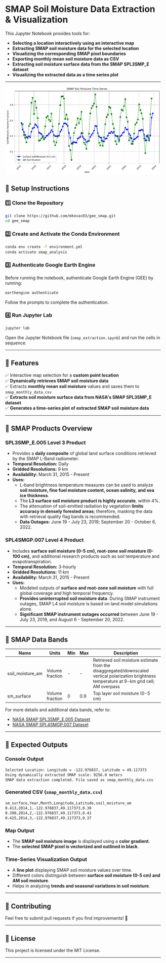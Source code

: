 # SMAP Soil Moisture Data Extraction & Visualization

This Jupyter Notebook provides tools for:
- **Selecting a location interactively using an interactive map**
- **Extracting SMAP soil moisture data for the selected location**
- **Visualizing the corresponding SMAP pixel boundaries**
- **Exporting monthly mean soil moisture data as CSV**
- **Extracting soil moisture surface data from the SMAP SPL3SMP_E dataset**
- **Visualizing the extracted data as a time series plot**

---

![Output Visualization](output.png)

## 📌 Setup Instructions

### **1️⃣ Clone the Repository**
```sh
git clone https://github.com/mkovac03/gee_smap.git
cd gee_smap
```

### **2️⃣ Create and Activate the Conda Environment**
```sh
conda env create -f environment.yml
conda activate smap_analysis
```

### **3️⃣ Authenticate Google Earth Engine**
Before running the notebook, authenticate Google Earth Engine (GEE) by running:
```sh
earthengine authenticate
```
Follow the prompts to complete the authentication.

### **4️⃣ Run Jupyter Lab**
```sh
jupyter lab
```
Open the Jupyter Notebook file (`smap_extraction.ipynb`) and run the cells in sequence.

---

## 📌 Features
✅ Interactive map selection for a **custom point location**  
✅ **Dynamically retrieves SMAP soil moisture data**  
✅ Extracts **monthly mean soil moisture** values and saves them to `smap_monthly_data.csv`  
✅ **Extracts soil moisture surface data from NASA's SMAP SPL3SMP_E dataset**  
✅ **Generates a time-series plot of extracted SMAP soil moisture data**  

---

## 📌 SMAP Products Overview

### **SPL3SMP_E.005 Level 3 Product**
- Provides a **daily composite** of global land surface conditions retrieved by the SMAP L-Band radiometer.
- **Temporal Resolution:** Daily  
- **Gridded Resolutions:** 9 km  
- **Availability:** March 31, 2015 - Present  
- **Uses:**  
  - L-band brightness temperature measures can be used to analyze **soil moisture, fine fuel moisture content, ocean salinity, and sea ice thickness**.
  - The **L3 surface soil moisture product is highly accurate**, within 4%.
  - The attenuation of soil-emitted radiation by vegetation **limits accuracy in densely forested areas**; therefore, masking the data with retrieval quality flag bands is recommended.
  - **Data Outages:** June 19 - July 23, 2019; September 20 - October 6, 2022.

### **SPL4SMGP.007 Level 4 Product**
- Includes **surface soil moisture (0-5 cm), root-zone soil moisture (0-100 cm),** and additional research products such as soil temperature and evapotranspiration.
- **Temporal Resolution:** 3-hourly  
- **Gridded Resolutions:** 11 km  
- **Availability:** March 31, 2015 - Present  
- **Uses:**  
  - Modeled outputs of **surface and root-zone soil moisture** with full global coverage and high temporal frequency.
  - **Provides uninterrupted soil moisture data**. During SMAP instrument outages, SMAP L4 soil moisture is based on land model simulations alone.
  - **Significant SMAP instrument outages occurred** between June 19 - July 23, 2019, and August 6 - September 20, 2022.

---

## 📌 SMAP Data Bands

| Name                | Units            | Min  | Max  | Description |
|---------------------|-----------------|------|------|-------------|
| soil_moisture_am   | Volume fraction | -    | -    | Retrieved soil moisture estimate from the disaggregated/downscaled vertical polarization brightness temperature at 9-km grid cell; AM overpass |
| sm_surface         | Volume fraction | 0    | 0.9  | Top layer soil moisture (0-5 cm) |

For more details and additional data bands, refer to:
- [NASA SMAP SPL3SMP_E.005 Dataset](https://developers.google.com/earth-engine/datasets/catalog/NASA_SMAP_SPL3SMP_E_005#bands)
- [NASA SMAP SPL4SMGP.007 Dataset](https://developers.google.com/earth-engine/datasets/catalog/NASA_SMAP_SPL4SMGP_007#bands)

---

## 📌 Expected Outputs

### **Console Output**
```
Selected Location: Longitude = -122.976837, Latitude = 49.117373
Using dynamically extracted SMAP scale: 9256.0 meters
SMAP data extraction completed. File saved as smap_monthly_data.csv
```

### **Generated CSV (`smap_monthly_data.csv`)**
```
sm_surface,Year,Month,Longitude,Latitude,soil_moisture_am
0.413,2014,1,-122.976837,49.117373,0.38
0.390,2014,2,-122.976837,49.117373,0.41
0.425,2014,3,-122.976837,49.117373,0.37
```

### **Map Output**
- The **SMAP soil moisture image** is displayed using a **color gradient**.
- The **selected SMAP pixel is vectorized and outlined in black**.

### **Time-Series Visualization Output**
- A **line plot** displaying SMAP soil moisture values over time.
- Different colors distinguish between **surface soil moisture (0-5 cm) and AM soil moisture**.
- Helps in analyzing **trends and seasonal variations in soil moisture**.

---

## 📌 Contributing
Feel free to submit pull requests if you find improvements! 🎉

---

## 📌 License
This project is licensed under the MIT License.

---
